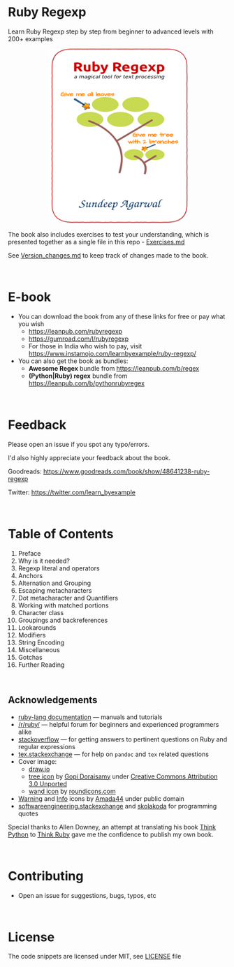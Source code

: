 # Ruby Regexp

Learn Ruby Regexp step by step from beginner to advanced levels with 200+ examples

<p align="center">
    <img src="./images/Ruby_regexp.png" width="320px" height="400px" />
</p>

The book also includes exercises to test your understanding, which is presented together
as a single file in this repo - [Exercises.md](./exercises/Exercises.md)

See [Version_changes.md](./Version_changes.md) to keep track of changes made to the book.

<br>

# E-book

* You can download the book from any of these links for free or pay what you wish
    * https://leanpub.com/rubyregexp
    * https://gumroad.com/l/rubyregexp
    * For those in India who wish to pay, visit https://www.instamojo.com/learnbyexample/ruby-regexp/
* You can also get the book as bundles:
    * **Awesome Regex** bundle from https://leanpub.com/b/regex
    * **(Python|Ruby) regex** bundle from https://leanpub.com/b/pythonrubyregex
    
<br>

# Feedback

Please open an issue if you spot any typo/errors.

I'd also highly appreciate your feedback about the book.

Goodreads: https://www.goodreads.com/book/show/48641238-ruby-regexp

Twitter: https://twitter.com/learn_byexample

<br>

# Table of Contents

1. Preface
2. Why is it needed?
3. Regexp literal and operators
4. Anchors
5. Alternation and Grouping
6. Escaping metacharacters
7. Dot metacharacter and Quantifiers
8. Working with matched portions
9. Character class
10. Groupings and backreferences
11. Lookarounds
12. Modifiers
13. String Encoding
14. Miscellaneous
15. Gotchas
16. Further Reading

<br>

## Acknowledgements

* [ruby-lang documentation](https://www.ruby-lang.org/en/documentation/) — manuals and tutorials
* [/r/ruby/](https://www.reddit.com/r/ruby/) — helpful forum for beginners and experienced programmers alike
* [stackoverflow](https://stackoverflow.com/) — for getting answers to pertinent questions on Ruby and regular expressions
* [tex.stackexchange](https://tex.stackexchange.com/) — for help on `pandoc` and `tex` related questions
* Cover image:
    * [draw.io](https://about.draw.io/)
    * [tree icon](https://www.iconfinder.com/icons/3199231/ellipse_green_nature_tree_icon) by [Gopi Doraisamy](https://www.iconfinder.com/gopidoraisamy) under [Creative Commons Attribution 3.0 Unported](https://creativecommons.org/licenses/by/3.0/)
    * [wand icon](https://www.iconfinder.com/icons/1679640/design_magic_magician_tool_wand_icon) by [roundicons.com](https://www.iconfinder.com/roundicons)
* [Warning](https://commons.wikimedia.org/wiki/File:Warning_icon.svg) and [Info](https://commons.wikimedia.org/wiki/File:Info_icon_002.svg) icons by [Amada44](https://commons.wikimedia.org/wiki/User:Amada44) under public domain
* [softwareengineering.stackexchange](https://softwareengineering.stackexchange.com/questions/39/whats-your-favourite-quote-about-programming) and [skolakoda](https://skolakoda.org/programming-quotes) for programming quotes

Special thanks to Allen Downey, an attempt at translating his book [Think Python](https://greenteapress.com/wp/think-python-2e/) to [Think Ruby](https://github.com/learnbyexample/ThinkRubyBuild) gave me the confidence to publish my own book.

<br>

# Contributing

* Open an issue for suggestions, bugs, typos, etc

<br>

# License

The code snippets are licensed under MIT, see [LICENSE](./LICENSE) file

